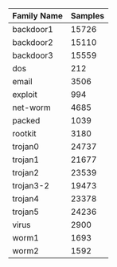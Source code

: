 | Family Name | Samples |
| ----------- | ------- |
|backdoor1|15726|
|backdoor2|15110|
|backdoor3|15559|
|dos|212|
|email|3506|
|exploit|994|
|net-worm|4685|
|packed|1039|
|rootkit|3180|
|trojan0|24737|
|trojan1|21677|
|trojan2|23539|
|trojan3-2|19473|
|trojan4|23378|
|trojan5|24236|
|virus|2900|
|worm1|1693|
|worm2|1592|



